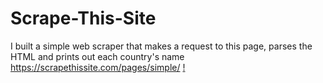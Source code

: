 # Scrape-This-Site
I built a simple web scraper that makes a request to this page, parses the HTML and prints out each country's name https://scrapethissite.com/pages/simple/
[!](img/banner.png)
